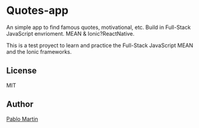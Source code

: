 # Quotes-app
An simple app to find famous quotes, motivational, etc. Build in Full-Stack JavaScript envrioment. MEAN & Ionic?ReactNative.

This is a test proyect to learn and practice the Full-Stack JavaScript MEAN and the Ionic frameworks.

## License
MIT

## Author
[Pablo Martin](https://www.linkedin.com/in/pablomn/)

